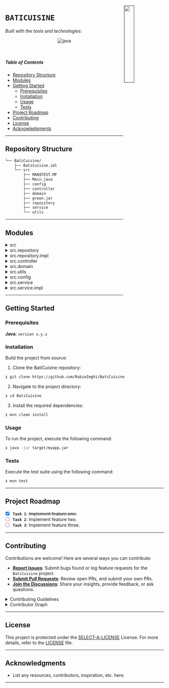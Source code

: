 [<img src="https://img.icons8.com/?size=512&id=55494&format=png" align="right" width="25%" padding-right="350">]()

# `BATICUISINE`


<p align="left">
		<em>Built with the tools and technologies:</em>
</p>
<p align="center">
	<img src="https://img.shields.io/badge/java-%23ED8B00.svg?style=flat&logo=openjdk&logoColor=white" alt="java">
</p>

<br>

#####  Table of Contents

- [ Repository Structure](#-repository-structure)
- [ Modules](#-modules)
- [ Getting Started](#-getting-started)
    - [ Prerequisites](#-prerequisites)
    - [ Installation](#-installation)
    - [ Usage](#-usage)
    - [ Tests](#-tests)
- [ Project Roadmap](#-project-roadmap)
- [ Contributing](#-contributing)
- [ License](#-license)
- [ Acknowledgments](#-acknowledgments)

---

##  Repository Structure

```sh
└── BatiCuisine/
    ├── BatiCuisine.iml
    └── src
        ├── MANIFEST.MF
        ├── Main.java
        ├── config
        ├── controller
        ├── domain
        ├── green.jar
        ├── repository
        ├── service
        └── utils
```

---

##  Modules

<details closed><summary>src</summary>

| File | Summary |
| --- | --- |
| [Main.java](https://github.com/RabieImghi/BatiCuisine/blob/main/src/Main.java) | <code>❯ REPLACE-ME</code> |
| [MANIFEST.MF](https://github.com/RabieImghi/BatiCuisine/blob/main/src/MANIFEST.MF) | <code>❯ REPLACE-ME</code> |

</details>

<details closed><summary>src.repository</summary>

| File | Summary |
| --- | --- |
| [ProjectRepository.java](https://github.com/RabieImghi/BatiCuisine/blob/main/src/repository/ProjectRepository.java) | <code>❯ REPLACE-ME</code> |
| [MaterialRepository.java](https://github.com/RabieImghi/BatiCuisine/blob/main/src/repository/MaterialRepository.java) | <code>❯ REPLACE-ME</code> |
| [ClientRepository.java](https://github.com/RabieImghi/BatiCuisine/blob/main/src/repository/ClientRepository.java) | <code>❯ REPLACE-ME</code> |
| [QuoteRepository.java](https://github.com/RabieImghi/BatiCuisine/blob/main/src/repository/QuoteRepository.java) | <code>❯ REPLACE-ME</code> |
| [LaborRepository.java](https://github.com/RabieImghi/BatiCuisine/blob/main/src/repository/LaborRepository.java) | <code>❯ REPLACE-ME</code> |

</details>

<details closed><summary>src.repository.impl</summary>

| File | Summary |
| --- | --- |
| [ClientRepositoryImpl.java](https://github.com/RabieImghi/BatiCuisine/blob/main/src/repository/impl/ClientRepositoryImpl.java) | <code>❯ REPLACE-ME</code> |
| [ProjectRepositoryImpl.java](https://github.com/RabieImghi/BatiCuisine/blob/main/src/repository/impl/ProjectRepositoryImpl.java) | <code>❯ REPLACE-ME</code> |
| [QuoteRepositoryImpl.java](https://github.com/RabieImghi/BatiCuisine/blob/main/src/repository/impl/QuoteRepositoryImpl.java) | <code>❯ REPLACE-ME</code> |
| [LaborRepositoryImpl.java](https://github.com/RabieImghi/BatiCuisine/blob/main/src/repository/impl/LaborRepositoryImpl.java) | <code>❯ REPLACE-ME</code> |
| [MaterialRepositoryImpl.java](https://github.com/RabieImghi/BatiCuisine/blob/main/src/repository/impl/MaterialRepositoryImpl.java) | <code>❯ REPLACE-ME</code> |

</details>

<details closed><summary>src.controller</summary>

| File | Summary |
| --- | --- |
| [ClientController.java](https://github.com/RabieImghi/BatiCuisine/blob/main/src/controller/ClientController.java) | <code>❯ REPLACE-ME</code> |
| [ProjectController.java](https://github.com/RabieImghi/BatiCuisine/blob/main/src/controller/ProjectController.java) | <code>❯ REPLACE-ME</code> |
| [QuoteController.java](https://github.com/RabieImghi/BatiCuisine/blob/main/src/controller/QuoteController.java) | <code>❯ REPLACE-ME</code> |
| [MaterialController.java](https://github.com/RabieImghi/BatiCuisine/blob/main/src/controller/MaterialController.java) | <code>❯ REPLACE-ME</code> |
| [LaborController.java](https://github.com/RabieImghi/BatiCuisine/blob/main/src/controller/LaborController.java) | <code>❯ REPLACE-ME</code> |

</details>

<details closed><summary>src.domain</summary>

| File | Summary |
| --- | --- |
| [Component.java](https://github.com/RabieImghi/BatiCuisine/blob/main/src/domain/Component.java) | <code>❯ REPLACE-ME</code> |
| [Material.java](https://github.com/RabieImghi/BatiCuisine/blob/main/src/domain/Material.java) | <code>❯ REPLACE-ME</code> |
| [Client.java](https://github.com/RabieImghi/BatiCuisine/blob/main/src/domain/Client.java) | <code>❯ REPLACE-ME</code> |
| [Labor.java](https://github.com/RabieImghi/BatiCuisine/blob/main/src/domain/Labor.java) | <code>❯ REPLACE-ME</code> |
| [Project.java](https://github.com/RabieImghi/BatiCuisine/blob/main/src/domain/Project.java) | <code>❯ REPLACE-ME</code> |
| [Quote.java](https://github.com/RabieImghi/BatiCuisine/blob/main/src/domain/Quote.java) | <code>❯ REPLACE-ME</code> |

</details>

<details closed><summary>src.utils</summary>

| File | Summary |
| --- | --- |
| [ProjectStatus.java](https://github.com/RabieImghi/BatiCuisine/blob/main/src/utils/ProjectStatus.java) | <code>❯ REPLACE-ME</code> |
| [Menu.java](https://github.com/RabieImghi/BatiCuisine/blob/main/src/utils/Menu.java) | <code>❯ REPLACE-ME</code> |
| [ComponentType.java](https://github.com/RabieImghi/BatiCuisine/blob/main/src/utils/ComponentType.java) | <code>❯ REPLACE-ME</code> |

</details>

<details closed><summary>src.config</summary>

| File | Summary |
| --- | --- |
| [DatabaseConnection.java](https://github.com/RabieImghi/BatiCuisine/blob/main/src/config/DatabaseConnection.java) | <code>❯ REPLACE-ME</code> |

</details>

<details closed><summary>src.service</summary>

| File | Summary |
| --- | --- |
| [ProjectService.java](https://github.com/RabieImghi/BatiCuisine/blob/main/src/service/ProjectService.java) | <code>❯ REPLACE-ME</code> |
| [QuoteService.java](https://github.com/RabieImghi/BatiCuisine/blob/main/src/service/QuoteService.java) | <code>❯ REPLACE-ME</code> |
| [LaborService.java](https://github.com/RabieImghi/BatiCuisine/blob/main/src/service/LaborService.java) | <code>❯ REPLACE-ME</code> |
| [MaterialService.java](https://github.com/RabieImghi/BatiCuisine/blob/main/src/service/MaterialService.java) | <code>❯ REPLACE-ME</code> |
| [ClientService.java](https://github.com/RabieImghi/BatiCuisine/blob/main/src/service/ClientService.java) | <code>❯ REPLACE-ME</code> |

</details>

<details closed><summary>src.service.impl</summary>

| File | Summary |
| --- | --- |
| [MaterialServiceImpl.java](https://github.com/RabieImghi/BatiCuisine/blob/main/src/service/impl/MaterialServiceImpl.java) | <code>❯ REPLACE-ME</code> |
| [ProjectServiceImpl.java](https://github.com/RabieImghi/BatiCuisine/blob/main/src/service/impl/ProjectServiceImpl.java) | <code>❯ REPLACE-ME</code> |
| [LaborServiceImpl.java](https://github.com/RabieImghi/BatiCuisine/blob/main/src/service/impl/LaborServiceImpl.java) | <code>❯ REPLACE-ME</code> |
| [ClientServiceImpl.java](https://github.com/RabieImghi/BatiCuisine/blob/main/src/service/impl/ClientServiceImpl.java) | <code>❯ REPLACE-ME</code> |
| [QuoteServiceImpl.java](https://github.com/RabieImghi/BatiCuisine/blob/main/src/service/impl/QuoteServiceImpl.java) | <code>❯ REPLACE-ME</code> |

</details>

---

##  Getting Started

###  Prerequisites

**Java**: `version x.y.z`

###  Installation

Build the project from source:

1. Clone the BatiCuisine repository:
```sh
❯ git clone https://github.com/RabieImghi/BatiCuisine
```

2. Navigate to the project directory:
```sh
❯ cd BatiCuisine
```

3. Install the required dependencies:
```sh
❯ mvn clean install
```

###  Usage

To run the project, execute the following command:

```sh
❯ java -jar target/myapp.jar
```

###  Tests

Execute the test suite using the following command:

```sh
❯ mvn test
```

---

##  Project Roadmap

- [X] **`Task 1`**: <strike>Implement feature one.</strike>
- [ ] **`Task 2`**: Implement feature two.
- [ ] **`Task 3`**: Implement feature three.

---

##  Contributing

Contributions are welcome! Here are several ways you can contribute:

- **[Report Issues](https://github.com/RabieImghi/BatiCuisine/issues)**: Submit bugs found or log feature requests for the `BatiCuisine` project.
- **[Submit Pull Requests](https://github.com/RabieImghi/BatiCuisine/blob/main/CONTRIBUTING.md)**: Review open PRs, and submit your own PRs.
- **[Join the Discussions](https://github.com/RabieImghi/BatiCuisine/discussions)**: Share your insights, provide feedback, or ask questions.

<details closed>
<summary>Contributing Guidelines</summary>

1. **Fork the Repository**: Start by forking the project repository to your github account.
2. **Clone Locally**: Clone the forked repository to your local machine using a git client.
   ```sh
   git clone https://github.com/RabieImghi/BatiCuisine
   ```
3. **Create a New Branch**: Always work on a new branch, giving it a descriptive name.
   ```sh
   git checkout -b new-feature-x
   ```
4. **Make Your Changes**: Develop and test your changes locally.
5. **Commit Your Changes**: Commit with a clear message describing your updates.
   ```sh
   git commit -m 'Implemented new feature x.'
   ```
6. **Push to github**: Push the changes to your forked repository.
   ```sh
   git push origin new-feature-x
   ```
7. **Submit a Pull Request**: Create a PR against the original project repository. Clearly describe the changes and their motivations.
8. **Review**: Once your PR is reviewed and approved, it will be merged into the main branch. Congratulations on your contribution!
</details>

<details closed>
<summary>Contributor Graph</summary>
<br>
<p align="left">
   <a href="https://github.com{/RabieImghi/BatiCuisine/}graphs/contributors">
      <img src="https://contrib.rocks/image?repo=RabieImghi/BatiCuisine">
   </a>
</p>
</details>

---

##  License

This project is protected under the [SELECT-A-LICENSE](https://choosealicense.com/licenses) License. For more details, refer to the [LICENSE](https://choosealicense.com/licenses/) file.

---

##  Acknowledgments

- List any resources, contributors, inspiration, etc. here.

---
